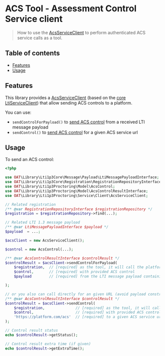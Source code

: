# ACS Tool - Assessment Control Service client

> How to use the [AcsServiceClient](../../src/Service/Client/AcsServiceClient.php) to perform authenticated ACS service calls as a tool.

## Table of contents

- [Features](#features)
- [Usage](#usage)

## Features

This library provides a [AcsServiceClient](../../src/Service/Client/AcsServiceClient.php) (based on the [core LtiServiceClient](https://github.com/oat-sa/lib-lti1p3-core/blob/master/doc/service/service-client.md)) that allow sending ACS controls to a platform.

You can use:
- `sendControlForPayload()` to [send ACS control](https://www.imsglobal.org/spec/proctoring/v1p0#h.awao2i3cnvsy) from a received LTI message payload
- `sendControl()` to [send ACS control](https://www.imsglobal.org/spec/proctoring/v1p0#h.awao2i3cnvsy) for a given ACS service url

## Usage

To send an ACS control:

```php
<?php

use OAT\Library\Lti1p3Core\Message\Payload\LtiMessagePayloadInterface;
use OAT\Library\Lti1p3Core\Registration\RegistrationRepositoryInterface;
use OAT\Library\Lti1p3Proctoring\Model\AcsControl;
use OAT\Library\Lti1p3Proctoring\Model\AcsControlResultInterface;
use OAT\Library\Lti1p3Proctoring\Service\Client\AcsServiceClient;

// Related registration
/** @var RegistrationRepositoryInterface $registrationRepository */
$registration = $registrationRepository->find(...);

// Related LTI 1.3 message payload
/** @var LtiMessagePayloadInterface $payload */
$payload  = ...;

$acsClient = new AcsServiceClient();

$control = new AcsControl(...);

/** @var AcsControlResultInterface $controlResult */
$controlResult = $acsClient->sendControlForPayload(
    $registration,  // [required] as the tool, it will call the platform of this registration
    $control,       // [required] with provided ACS control
    $payload        // [required] from the LTI message payload containing the ACS claim (got at LTI launch)

);

// or you also can call directly for an given URL (avoid payload construction)
/** @var AcsControlResultInterface $controlResult */
$controlResult = $acsClient->sendControl(
    $registration,              // [required] as the tool, it will call the platform of this registration
    $control,                   // [required] with provided ACS control
    'https://platform.com/acs'  // [required] to a given ACS service url
);

// Control result status
echo $controlResult->getStatus();

// Control result extra time (if given)
echo $controlResult->getExtraTime();
```
